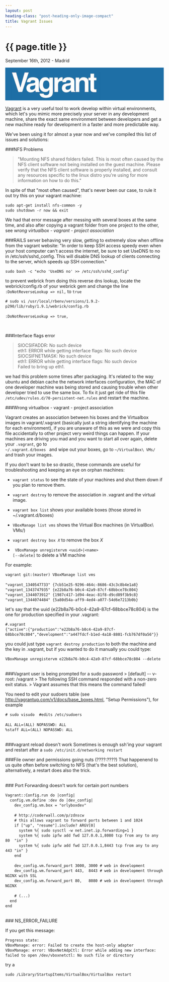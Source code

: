 ```yaml
---
layout: post
heading-class: "post-heading-only-image-compact"
title: Vagrant Issues
---
```


{{ page.title }}
================

<p class="meta">September 16th, 2012 - Madrid</p>

<img src="/img/vagrant.jpg" />

<br />

<a href="http://vagrantup.com/">Vagrant</a> is a very useful tool to work develop within virtual environments, which let's you mimic more precisely your server in any development machine, share the exact same environment between developers and get a new machine ready for development in a faster and more predictable way.

We've been using it for almost a year now and we've compiled this list
of issues and solutions:


###NFS Problems

>  "Mounting NFS shared folders failed. This is most often caused by the NFS
>  client software not being installed on the guest machine. Please verify
>  that the NFS client software is properly installed, and consult any resources
>  specific to the linux distro you're using for more information on how to
>  do this."

In spite of that "most often caused", that's never been our case, to
rule it out try this on your vagrant machine:

    sudo apt-get install nfs-common -y
    sudo shutdown -r now && exit

We had that error message after messing with several boxes at the same
time, and also after copying a vagrant folder from one project to the
other, see *wrong virtualbox - vagrant - project association*
<br />

###RAILS server behaving very slow, getting to extremely slow when offline
from the vagrant website: "In order to keep SSH access speedy even when your host computer can't access the internet, be sure to set UseDNS to no in /etc/ssh/sshd_config. This will disable DNS lookup of clients connecting to the server, which speeds up SSH connection."

    sudo bash -c "echo 'UseDNS no' >> /etc/ssh/sshd_config"

to prevent webrick from doing this reverse dns lookup, locate the
webrick/config.rb of your webrick gem and change the line <code>:DoNotReverseLookup => nil,</code>
to <code>true</code>


    # sudo vi /usr/local/rbenv/versions/1.9.2-p290/lib/ruby/1.9.1/webrick/config.rb

    :DoNotReverseLookup => true,

<br />


###Interface flags error  
>    SIOCSIFADDR: No such device<br />
>    eth1: ERROR while getting interface flags: No such device<br />
>    SIOCSIFNETMASK: No such device<br />
>    eth1: ERROR while getting interface flags: No such device<br />
>    Failed to bring up eth1.<br />


we had this problem some times after packaging. It's related to the way
ubuntu and debian cache the network interfaces configuration, the MAC of
one developer machine was being stored and causing trouble when other
developer tried to use the same box. To fix it just get ride of this file
<code>/etc/udev/rules.d/70-persistent-net.rules</code> and restart the machine.
<br />


###Wrong virtualbox - vagrant - project association

Vagrant creates an association between his boxes and the Virtualbox images in vagrant/.vagrant (basically just a string identifying the machine for each environment), if you are unaware of this as we were and copy this file accidentally to other project very weird things can happen.
If your machines are driving you mad and you want to start all over
again, delete your <code>.vagrant</code>, go to <code> ~/.vagrant.d/boxes </code> and wipe out your boxes, go to <code>~/VirtualBox\ VMs/
</code> and trash your images.

If you don't want to be so drastic, these commands are useful for
troubleshooting and keeping an eye on orphan machines:


- <code>vagrant status</code> to see the state of your machines and shut
  them down if you plan to remove them.

- <code>vagrant destroy</code> to remove the association in .vagrant and
  the virtual image.

- <code>vagrant box list</code> shows your available boxes (those stored in ~/.vagrant.d/boxes)

- <code>VBoxManage list vms</code> shows the Virtual Box machines (in VirtualBox\ VMs/)

- <code>vagrant destroy box <em>X</em></code> to remove the box <em>X</em>

- <code> VBoxManage unregistervm   \<uuid\>|\<name\> [--delete]</code> to delete a VM machine

For example:

    vagrant git:(master) VBoxManage list vms

    "vagrant_1340547733" {7cb51e25-9296-464c-8686-43c3c8b4e1a8}
    "vagrant_1343747935" {e22b8a76-b0c4-42a9-87cf-68bbce78c804}
    "vagrant_1344073912" {1987c417-1d94-4eac-81f8-d9cd89f3b9c8}
    "vagrant_1344074484" {5a80d54a-aff9-4ed4-a077-54d6e7213b0b}

let's say that the uuid {e22b8a76-b0c4-42a9-87cf-68bbce78c804} is the
one for production specified in your .vagrant:

    #.vagrant
    {"active":{"production":"e22b8a76-b0c4-42a9-87cf-68bbce78c804","development":"a447fdcf-b1ed-4a18-8801-fcb767df0a56"}}

you could just type <code>vagrant destroy production</code> to both the
machine and the key in .vagrant, but if you wanted to do it manually you
could type:

    VBoxManage unregistervm e22b8a76-b0c4-42a9-87cf-68bbce78c804 --delete

<br />
###Vagrant user is being prompted for a sudo password
> [default] -- v-root: /vagrant
> The following SSH command responded with a non-zero exit status.
> Vagrant assumes that this means the command failed!

You need to edit your sudoers table (see http://vagrantup.com/v1/docs/base_boxes.html, "Setup Permissions"), for example

    # sudo visudo  #edits /etc/sudoers

    ALL ALL=(ALL) NOPASSWD: ALL
    %staff ALL=(ALL) NOPASSWD: ALL

<br />
###vagrant reload doesn't work
Sometimes is enough ssh'ing your vagrant and restart after a
<code>sudo /etc/init.d/networking restart </code>

<br />

###File owner and permissions going nuts  (????:????)
That happenend to us quite often before switching to NFS (that's the
best solution), alternatively, a restart does also the trick.

<br />
### Port Forwarding doesn't work for certain port numbers

    Vagrant::Config.run do |config|
      config.vm.define :dev do |dev_config|
        dev_config.vm.box = "orlyboxdev"

        # http://coderwall.com/p/zdnscw
        # this allows vagrant to forward ports between 1 and 1024
        if ["up", "resume"].include? ARGV[0]
          system %{ sudo sysctl -w net.inet.ip.forwarding=1 }
          system %{ sudo ipfw add fwd 127.0.0.1,8080 tcp from any to any 80  "in" }
          system %{ sudo ipfw add fwd 127.0.0.1,8443 tcp from any to any 443 "in" }
        end

        dev_config.vm.forward_port 3000, 3000 # web in development
        dev_config.vm.forward_port 443,  8443 # web in development through NGINX with SSL
        dev_config.vm.forward_port 80,   8080 # web in development through NGINX

        # (...)
      end
    end

<br />
###  NS_ERROR_FAILURE

If you get this message:

    Progress state:
    VBoxManage: error: Failed to create the host-only adapter
    VBoxManage: error: VBoxNetAdpCtl: Error while adding new interface: failed to open /dev/vboxnetctl: No such file or directory

try a

    sudo /Library/StartupItems/VirtualBox/VirtualBox restart
